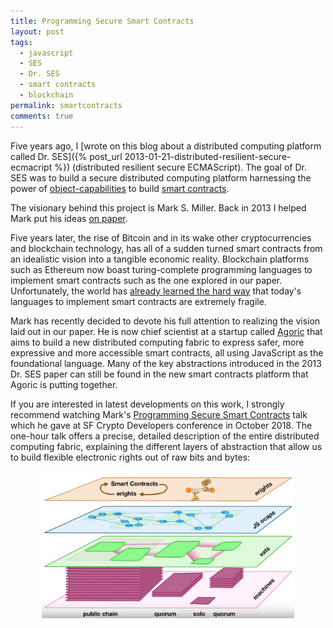 ```yaml
---
title: Programming Secure Smart Contracts
layout: post
tags:
  - javascript
  - SES
  - Dr. SES
  - smart contracts
  - blockchain
permalink: smartcontracts
comments: true
---
```

Five years ago, I [wrote on this blog about a distributed computing platform called Dr. SES]({% post_url 2013-01-21-distributed-resilient-secure-ecmacript %}) (distributed resilient secure ECMAScript). The goal of Dr. SES was
to build a secure distributed computing platform harnessing the power of
[object-capabilities](https://en.wikipedia.org/wiki/Object-capability_model) to build [smart contracts](https://en.wikipedia.org/wiki/Smart_contract). 

<!--more-->

The visionary behind this project is Mark S. Miller. Back in 2013 I helped Mark put his ideas [on paper](https://ai.google/research/pubs/pub40673).

Five years later, the rise of Bitcoin and in its wake other cryptocurrencies and blockchain technology, has all of a sudden turned smart contracts from an idealistic vision into a tangible economic reality. Blockchain platforms such as Ethereum now boast turing-complete programming languages to implement smart contracts such as the one explored in our paper. Unfortunately, the world has [already learned the hard way](https://medium.com/swlh/the-story-of-the-dao-its-history-and-consequences-71e6a8a551ee) that today's languages to implement smart contracts are extremely fragile.

Mark has recently decided to devote his full attention to realizing the vision laid out in our paper. He is now chief scientist at a startup called [Agoric](https://agoric.com/) that aims to build a new
distributed computing fabric to express safer, more expressive and more accessible smart contracts,
all using JavaScript as the foundational language. Many of the key abstractions introduced in the 2013 Dr. SES paper can still be found in the new smart contracts platform that Agoric is putting together.

If you are interested in latest developments on this work, I strongly
recommend watching Mark's [Programming Secure Smart Contracts](https://www.youtube.com/watch?v=Em7tHO6fXPQ) talk which he gave at SF Crypto Developers conference in October 2018. The one-hour talk offers a precise, detailed description of the entire distributed computing fabric, explaining the different layers of abstraction that allow us to build flexible electronic rights out of raw bits and bytes:

<center>
  <img src="/assets/SES_layers.png" alt="Distributed Computing layers of abstraction" width="80%">
</center>
